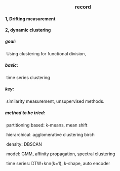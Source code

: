 <center>
    <h3>
        record
    </h3>
</center>

#### 1, Drifting measurement



#### 2, dynamic clustering

##### goal:

​	Using clustering for functional division, 

##### basic:

​	time series clustering

##### key:

​	similarity measurement, unsupervised methods.

##### method to be tried:

​	partitioning based: k-means, mean shift

​	hierarchical: agglomerative clustering birch

​	density: DBSCAN

​	model: GMM, affinity propagation, spectral clustering

​	time series: DTW+knn(k=1), k-shape, auto encoder